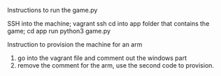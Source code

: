 Instructions to run the game.py


SSH into the machine; vagrant ssh
cd into app folder that contains the game; cd app
run python3 game.py







Instruction to provision the machine for an arm 

1. go into the vagrant file and comment out the windows part
2. remove the comment for the arm, use the second code to provision.